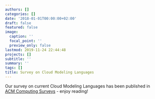 ```yaml
---
authors: []
categories: []
date: '2018-01-01T00:00:00+02:00'
draft: false
featured: false
image:
  caption: ''
  focal_point: ''
  preview_only: false
lastmod: 2019-11-24 22:44:48
projects: []
subtitle: ''
summary: ''
tags: []
title: Survey on Cloud Modeling Languages
---
```


Our survey on current Cloud Modeling Languages has been published in 
[ACM Computing Surveys](https://doi.org/10.1145/3150227) - enjoy reading!
